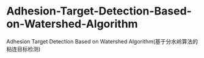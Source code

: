 # Adhesion-Target-Detection-Based-on-Watershed-Algorithm
Adhesion Target Detection Based on Watershed Algorithm(基于分水岭算法的粘连目标检测)
